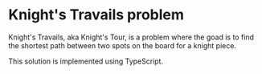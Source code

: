 # Knight's Travails problem

Knight's Travails, aka Knight's Tour, is a problem where the goad is to find the shortest path between two spots on the board for a knight piece.

This solution is implemented using TypeScript.